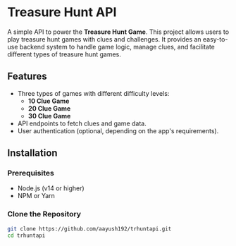 # Treasure Hunt API

A simple API to power the **Treasure Hunt Game**. This project allows users to play treasure hunt games with clues and challenges. It provides an easy-to-use backend system to handle game logic, manage clues, and facilitate different types of treasure hunt games.

## Features

- Three types of games with different difficulty levels:
  - **10 Clue Game**
  - **20 Clue Game**
  - **30 Clue Game**
- API endpoints to fetch clues and game data.
- User authentication (optional, depending on the app's requirements).

## Installation

### Prerequisites

- Node.js (v14 or higher)
- NPM or Yarn

### Clone the Repository

```bash
git clone https://github.com/aayush192/trhuntapi.git
cd trhuntapi
